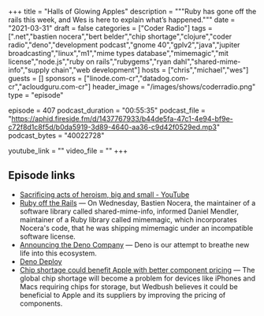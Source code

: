 +++
title = "Halls of Glowing Apples"
description = """Ruby has gone off the rails this week, and Wes is here to explain what’s happened."""
date = "2021-03-31"
draft = false
categories = ["Coder Radio"]
tags = [".net","bastien nocera","bert belder","chip shortage","clojure","coder radio","deno","development podcast","gnome 40","gplv2","java","jupiter broadcasting","linux","m1","mime types database","mimemagic","mit license","node.js","ruby on rails","rubygems","ryan dahl","shared-mime-info","supply chain","web development"]
hosts = ["chris","michael","wes"]
guests = []
sponsors = ["linode.com-cr","datadog.com-cr","acloudguru.com-cr"]
header_image = "/images/shows/coderradio.png"
type = "episode"

episode = 407
podcast_duration = "00:55:35"
podcast_file = "https://aphid.fireside.fm/d/1437767933/b44de5fa-47c1-4e94-bf9e-c72f8d1c8f5d/b0da5919-3d89-4640-aa36-c9d42f0529ed.mp3"
podcast_bytes = "40022728"

youtube_link = ""
video_file = ""
+++

## Episode links

  * [Sacrificing acts of heroism, big and small - YouTube](https://www.youtube.com/watch?v=L42GCAX9EFg#t=6m30s "Sacrificing acts of heroism, big and small - YouTube")
  * [Ruby off the Rails](https://www.theregister.com/2021/03/25/ruby_rails_code/ "Ruby off the Rails") — On Wednesday, Bastien Nocera, the maintainer of a software library called shared-mime-info, informed Daniel Mendler, maintainer of a Ruby library called mimemagic, which incorporates Nocera's code, that he was shipping mimemagic under an incompatible software license. 
  * [Announcing the Deno Company](https://deno.com/blog/the-deno-company "Announcing the Deno Company") — Deno is our attempt to breathe new life into this ecosystem.
  * [Deno Deploy](https://deno.com/deploy "Deno Deploy")
  * [Chip shortage could benefit Apple with better component pricing](https://appleinsider.com/articles/21/03/27/chip-shortage-could-benefit-apple-with-better-component-pricing "Chip shortage could benefit Apple with better component pricing") — The global chip shortage will become a problem for devices like iPhones and Macs requiring chips for storage, but Wedbush believes it could be beneficial to Apple and its suppliers by improving the pricing of components.

